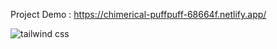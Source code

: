 Project Demo : https://chimerical-puffpuff-68664f.netlify.app/



![tailwind css](https://user-images.githubusercontent.com/67497228/209465700-cc30e70a-345e-4ad8-a796-44f46b539a87.jpg)
